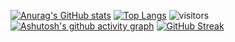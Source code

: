 [![Anurag's GitHub stats](https://github-readme-stats.vercel.app/api?username=HRYX02)](https://github.com/anuraghazra/github-readme-stats)
[![Top Langs](https://github-readme-stats.vercel.app/api/top-langs/?username=HRYX02&layout=compact)](https://github.com/anuraghazra/github-readme-stats)
 ![visitors](https://visitor-badge.glitch.me/badge?page_id=HRYX02&left_color=green&right_color=red)
 [![Ashutosh's github activity graph](https://activity-graph.herokuapp.com/graph?username=HRYX02&theme=veu)](https://github.com/ashutosh00710/github-readme-activity-graph)
[![GitHub Streak](https://streak-stats.demolab.com/?user=HRYX02)](https://git.io/streak-stats)
